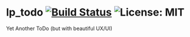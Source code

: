 # lp_todo [![Build Status](https://travis-ci.org/lstpsche/lp_todo.svg?branch=master)](https://travis-ci.org/lstpsche/lp_todo) ![License: MIT](https://img.shields.io/badge/License-MIT-green.svg)
Yet Another ToDo (but with beautiful UX/UI)
